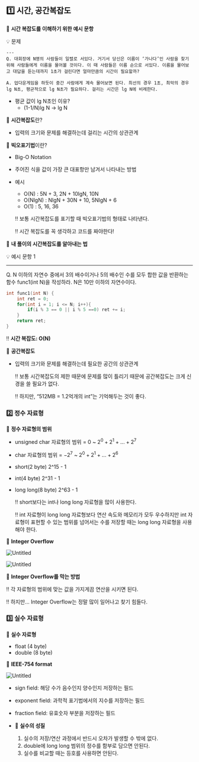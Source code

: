 ## 1️⃣ 시간, 공간복잡도

📌 **시간 복잡도를 이해하기 위한 예시 문항**

<aside>
	💡 문제
	
	---
 	Q. 대회장에 N명의 사람들이 일렬로 서있다. 거기서 당신은 이름이 ‘가나다’인 사람을 찾기 위해 사람들에게 이름을 물어볼 것이다. 이 때 사람들은 이름 순으로 서있다. 이름을 물어보고 대답을 듣는데까지 1초가 걸린다면 얼마만큼의 시간이 필요할까?

	A. 업다운게임을 하듯이 중간 사람에게 계속 물어보면 된다. 최선의 경우 1초, 최악의 경우 lg N초, 평균적으로 lg N초가 필요하다. 걸리는 시간은 lg N에 비례한다.

</aside>

- 평균 값이 lg N초인 이유?
    - (1-1/N)lg N →  lg N

📌 **시간복잡도**란?

- 입력의 크기와 문제를 해결하는데 걸리는 시간의 상관관계

📌 **빅오표기법**이란?

- Big-O Notation
- 주어진 식을 값이 가장 큰 대표항만 남겨서 나타내는 방법
- 예시
    - O(N) : 5N + 3, 2N + 10lgN, 10N
    - O(NlgN) : NlgN + 30N + 10, 5NlgN + 6
    - O(1) : 5, 16, 36
    
    ‼️ 보통 시간복잡도를 표기할 때 빅오표기법의 형태로 나타낸다.
    
    ‼️ 시간 복잡도를 꼭 생각하고 코드를 짜야한다!
    

📌 **내 풀이의 시간복잡도를 알아내는 법**

<aside>
💡 예시 문항 1

---

Q. N 이하의 자연수 중에서 3의 배수이거나 5의 배수인 수를 모두 합한 값을 반환하는 함수 func1(int N)을 작성하라. N은  10만 이하의 자연수이다.

```c
int func1(int N) {
	int ret = 0;
	for(int i = 1; i <= N; i++){
		if(i % 3 == 0 || i % 5 ==0) ret += i;
	}
	return ret;
}
```

</aside>

‼️ **시간 복잡도: O(N)**

📌 **공간복잡도**

- 입력의 크기와 문제를 해결하는데 필요한 공간의 상관관계
    
    ‼️ 보통 시간복잡도의 제한 때문에 문제를 많이 틀리기 때문에 공간복잡도는 크게 신경을 쓸 필요가 없다.
    
    ‼️ 하지만, “512MB = 1.2억개의 int”는 기억해두는 것이 좋다.
    

### 2️⃣ 정수 자료형

📌 **정수 자료형의 범위**

- unsigned char 자료형의 범위 = 0 ~ $2^0+2^1+...+2^7$
- char 자료형의 범위 = $-2^7$ ~ $2^0 + 2^1+...+2^6$
- short(2 byte) 2^15 - 1
- int(4 byte) 2^31 - 1
- long long(8 byte) 2^63 - 1
    
    ‼️ short보다는 int나 long long 자료형을 많이 사용한다.
    
    ‼️ int 자료형이 long long 자료형보다 연산 속도와 메모리가 모두 우수하지만 int 자료형이 표현할 수 있는 범위를 넘어서는 수를 저장할 때는 long long 자료형을 사용해야 한다.
    

📌 **Integer Overflow**

![Untitled](https://prod-files-secure.s3.us-west-2.amazonaws.com/38982410-c588-45fc-bad3-9a3b55c91a9f/895cdb2b-b4a7-492e-a5f8-9c9f5d74c1a7/Untitled.png)

![Untitled](https://prod-files-secure.s3.us-west-2.amazonaws.com/38982410-c588-45fc-bad3-9a3b55c91a9f/31ea735e-e5c7-44cc-a7f0-7d6f30cc6dcd/Untitled.png)

📌 **Integer Overflow를 막는 방법**

‼️ 각 자료형의 범위에 맞는 값을 가지게끔 연산을 시키면 된다.

‼️ 하지만… Integer Overflow는 정말 많이 일어나고 찾기 힘들다.

### 3️⃣ 실수 자료형

📌 **실수 자료형**

- float (4 byte)
- double (8 byte)

📌 **IEEE-754 format**

![Untitled](https://prod-files-secure.s3.us-west-2.amazonaws.com/38982410-c588-45fc-bad3-9a3b55c91a9f/fa164316-2a59-44d2-bccb-884d6b2e909b/Untitled.png)

- sign field: 해당 수가 음수인지 양수인지 저장하는 필드
- exponent field: 과학적 표기법에서의 지수를 저장하는 필드
- fraction field: 유효숫자 부분을 저장하는 필드

- 🌟 **실수의 성질**
    1. 실수의 저장/연산 과정에서 반드시 오차가 발생할 수 밖에 없다.
    2. double에 long long 범위의 정수를 함부로 담으면 안된다.
    3. 실수를 비교할 때는 등호를 사용하면 안된다.

